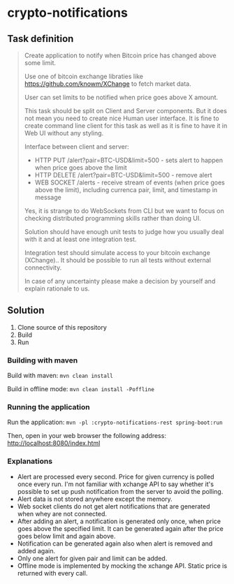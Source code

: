 # crypto-notifications
## Task definition
> Create application to notify when Bitcoin price has changed above some limit.
> 
> Use one of bitcoin exchange libraties like https://github.com/knowm/XChange to fetch market data.
> 
> User can set limits to be notified when price goes above X amount.
> 
> This task should be split on Client and Server components. 
> But it does not mean you need to create nice Human user interface.
> It is fine to create command line client for this task as well as it is fine to have it in Web UI without any styling.
> 
> Interface between client and server:
> - HTTP PUT /alert?pair=BTC-USD&limit=500 - sets alert to happen when price goes above the limit
> - HTTP DELETE /alert?pair=BTC-USD&limit=500 - remove alert
> - WEB SOCKET /alerts - receive stream of events (when price goes above the limit), including currenca pair, limit, and timestamp in message
> 
> Yes, it is strange to do WebSockets from CLI but we want to focus on checking distributed programming skills rather than doing UI.
> 
> Solution should have enough unit tests to judge how you usually deal with it and at least one integration test.
> 
> Integration test should simulate access to your bitcoin exchange (XChange).. It should be possible to run all tests without external connectivity.
> 
> In case of any uncertainty please make a decision by yourself and explain rationale to us.
 
## Solution
1. Clone source of this repository
2. Build
3. Run
### Building with maven
Build with maven:
`mvn clean install`

Build in offline mode:
`mvn clean install -Poffline`

### Running the application
Run the application:
`mvn -pl :crypto-notifications-rest spring-boot:run`

Then, open in your web browser the following address: [http://localhost:8080/index.html](http://localhost:8080/index.html)

### Explanations
- Alert are processed every second. Price for given currency is polled once every run. I'm not familiar with xchange API to say whether it's possible to set up push notification from the server to avoid the polling.
- Alert data is not stored anywhere except the memory.
- Web socket clients do not get alert notifications that are generated when whey are not connected. 
- After adding an alert, a notification is generated only once, when price goes above the specified limit. It can be generated again after the price goes below limit and again above. 
- Notification can be generated again also when alert is removed and added again.
- Only one alert for given pair and limit can be added.
- Offline mode is implemented by mocking the xchange API. Static price is returned with every call.
